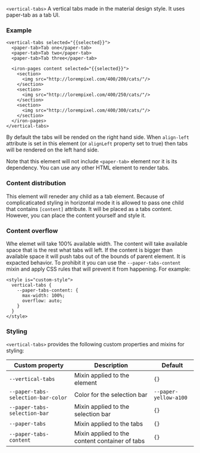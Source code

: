 
`<vertical-tabs>` A vertical tabs made in the material design style. It uses paper-tab as a tab UI.

### Example
```
<vertical-tabs selected="{{selected}}">
  <paper-tab>Tab one</paper-tab>
  <paper-tab>Tab two</paper-tab>
  <paper-tab>Tab three</paper-tab>

  <iron-pages content selected="{{selected}}">
    <section>
      <img src="http://lorempixel.com/400/200/cats/"/>
    </section>
    <section>
      <img src="http://lorempixel.com/400/250/cats/"/>
    </section>
    <section>
      <img src="http://lorempixel.com/400/300/cats/"/>
    </section>
  </iron-pages>
</vertical-tabs>
```

By default the tabs will be rended on the right hand side. When `align-left` attribute is set in
this element (or `alignLeft` property set to true) then tabs will be rendered on the left hand side.

Note that this element will not include `<paper-tab>` element nor it is its dependency.
You can use any other HTML element to render tabs.

### Content distribution
This element will reneder any child as a tab element. Because of complicaticated styling in
horizontal mode it is allowed to pass one child that contains `[content]` attribute. It will be
placed as a tabs content. However, you can place the content yourself and style it.

### Content overflow
Whe elemet will take 100% available width. The content will take available space that is the rest
what tabs will left. If the content is bigger than available space it will push tabs out of the
bounds of parent element. It is expacted behavior. To prohibit it you can use the
`--paper-tabs-content` mixin and apply CSS rules that will prevent it from happening. For example:
```
<style is="custom-style">
  vertical-tabs {
    --paper-tabs-content: {
      max-width: 100%;
      overflow: auto;
    }
  }
</style>
```

### Styling
`<vertical-tabs>` provides the following custom properties and mixins for styling:

Custom property | Description | Default
----------------|-------------|----------
`--vertical-tabs` | Mixin applied to the element | `{}`
`--paper-tabs-selection-bar-color` | Color for the selection bar | `--paper-yellow-a100`
`--paper-tabs-selection-bar` | Mixin applied to the selection bar | `{}`
`--paper-tabs` | Mixin applied to the tabs | `{}`
`--paper-tabs-content` | Mixin applied to the content container of tabs | `{}`


